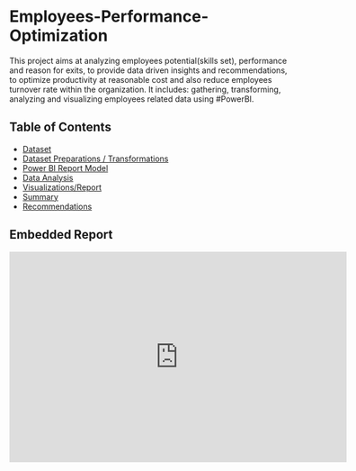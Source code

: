 # Employees-Performance-Optimization
This project aims at analyzing employees potential(skills set), performance and reason for exits, to provide data driven insights and recommendations, to optimize productivity at reasonable cost and also reduce employees turnover rate within the organization. It includes: gathering, transforming, analyzing and visualizing employees related data using #PowerBI.

## Table of Contents
- [Dataset](./Dataset.md)
- [Dataset Preparations / Transformations](./Data_Preparations.md)
- [Power BI Report Model](./Data_Modelling.md)
- [Data Analysis](./Data_Analysis.md)
- [Visualizations/Report](./Visualizations.md)
- [Summary](./Summary.md)
- [Recommendations](./Recommendations.md)

## Embedded Report 

<iframe title="Talent Management Report" width="600" height="373.5" src="https://app.powerbi.com/view?r=eyJrIjoiYmU0NjcwMDctMDZiYS00NjA2LTkxODEtMjEzYzc4NmNjMTU5IiwidCI6ImUwOTk1NmY0LTBmMWItNDAzMi1iZWZiLTFiYTJhMmM3Mzg1MSJ9" frameborder="0" allowFullScreen="true"></iframe>
